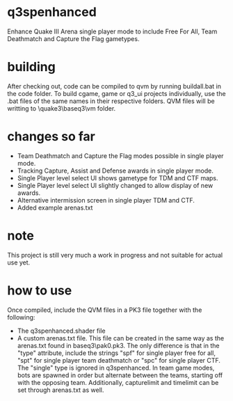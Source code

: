 # q3spenhanced
Enhance Quake III Arena single player mode to include Free For All, Team Deathmatch and Capture the Flag gametypes.

# building
After checking out, code can be compiled to qvm by running buildall.bat in the code folder.
To build cgame, game or q3_ui projects individually, use the .bat files of the same names in their respective folders.
QVM files will be writting to \quake3\baseq3\vm folder.

# changes so far
- Team Deathmatch and Capture the Flag modes possible in single player mode.
- Tracking Capture, Assist and Defense awards in single player mode.
- Single Player level select UI shows gametype for TDM and CTF maps.
- Single Player level select UI slightly changed to allow display of new awards.
- Alternative intermission screen in single player TDM and CTF.
- Added example arenas.txt

# note
This project is still very much a work in progress and not suitable for actual use yet.

# how to use
Once compiled, include the QVM files in a PK3 file together with the following:
- The q3spenhanced.shader file
- A custom arenas.txt file. This file can be created in the same way as the arenas.txt found in baseq3\pak0.pk3. The only difference is that in the "type" attribute, include the strings "spf" for single player free for all, "spt" for single player team deathmatch or "spc" for single player CTF. The "single" type is ignored in q3spenhanced. In team game modes, bots are spawned in order but alternate between the teams, starting off with the opposing team. Additionally, capturelimit and timelimit can be set through arenas.txt as well.
